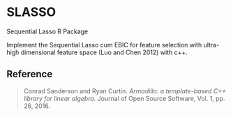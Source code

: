 # SLASSO
Sequential Lasso R Package

Implement the Sequential Lasso cum EBIC for feature selection with ultra-high dimensional feature space (Luo and Chen 2012) with c++.

## Reference
>Conrad Sanderson and Ryan Curtin. 
>*Armadillo: a template-based C++ library for linear algebra*. 
>Journal of Open Source Software, Vol. 1, pp. 26, 2016.
